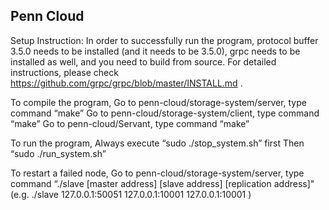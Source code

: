 ## Penn Cloud

Setup Instruction:
In order to successfully run the program, protocol buffer 3.5.0 needs to be installed (and it needs to be 3.5.0), grpc needs to be installed as well, and you need to build from source. For detailed instructions, please check https://github.com/grpc/grpc/blob/master/INSTALL.md .

To compile the program, 
Go to penn-cloud/storage-system/server, type command “make”
Go to penn-cloud/storage-system/client, type command “make”
Go to penn-cloud/Servant, type command “make”

To run the program, 
Always execute “sudo ./stop_system.sh” first
Then “sudo ./run_system.sh”

To restart a failed node,
Go to penn-cloud/storage-system/server, type command “./slave [master address] [slave address] [replication address]" (e.g. ./slave 127.0.0.1:50051 127.0.0.1:10001 127.0.0.1:10001 )

